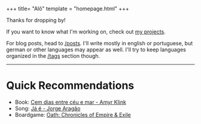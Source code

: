 +++
title= "Alô"
template = "homepage.html"
+++

Thanks for dropping by!

If you want to know what I'm working on, check out [my projects](./projects).

For blog posts, head to [/posts](./posts).
I'll write mostly in english or portuguese, but german or other languages may appear as well. I'll try to keep languages organized in the [/tags](./tags) section though.

---
# Quick Recommendations
- Book: <a href="https://www.goodreads.com/book/show/1575430.Cem_Dias_Entre_C_u_e_Mar" target="_blank">Cem dias entre céu e mar - Amyr Klink</a>
- Song: <a href="https://www.youtube.com/watch?v=DaiCG20lyyY" target="_blank">Já é - Jorge Aragão</a>
- Boardgame: <a href="https://boardgamegeek.com/boardgame/291572/oath" target="_blank">Oath: Chronicles of Empire & Exile</a>
